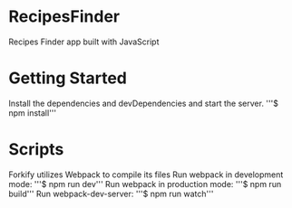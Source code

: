 # RecipesFinder
Recipes Finder app built with JavaScript
# Getting Started
Install the dependencies and devDependencies and start the server.
'''$ npm install'''
# Scripts
Forkify utilizes Webpack to compile its files
Run webpack in development mode:
'''$ npm run dev'''
Run webpack in production mode:
'''$ npm run build'''
Run webpack-dev-server:
'''$ npm run watch'''


